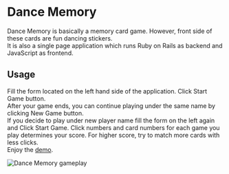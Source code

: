 # Dance Memory

Dance Memory is basically a memory card game. However, front side of these cards are fun dancing stickers.  
It is also a single page application which runs Ruby on Rails as backend and JavaScript as frontend.

## Usage 
Fill the form located on the left hand side of the application. Click Start Game button.  
After your game ends, you can continue playing under the same name by clicking New Game button.  
If you decide to play under new player name fill the form on the left again and Click Start Game.
Click numbers and card numbers for each game you play determines your score.
For higher score, try to match more cards with less clicks.  
Enjoy the [demo](https://olci34.github.io/dancememorygame/).

![Dance Memory gameplay](https://media.giphy.com/media/jNOKsuTg7rISZdXR7C/giphy.gif)